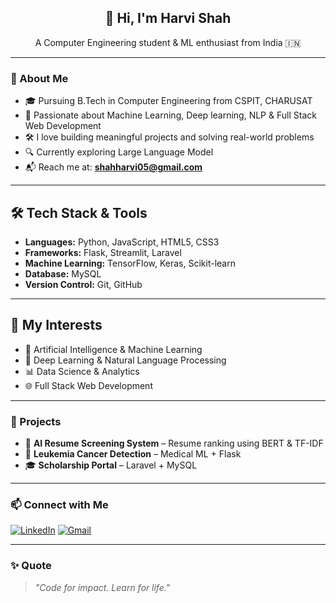 <h2 align="center">👋 Hi, I'm Harvi Shah</h2>
<p align="center">A Computer Engineering student & ML enthusiast from India 🇮🇳</p>

---

### 🚀 About Me

- 🎓 Pursuing B.Tech in Computer Engineering from CSPIT, CHARUSAT  
- 🤖 Passionate about Machine Learning, Deep learning, NLP & Full Stack Web Development 
- 🛠️ I love building meaningful projects and solving real-world problems  
- 🔍 Currently exploring Large Language Model
- 📬 Reach me at: **shahharvi05@gmail.com**

---

## 🛠️ Tech Stack & Tools

- **Languages:** Python, JavaScript, HTML5, CSS3  
- **Frameworks:** Flask, Streamlit, Laravel  
- **Machine Learning:** TensorFlow, Keras, Scikit-learn
- **Database:** MySQL  
- **Version Control:** Git, GitHub  

---

## 🎯 My Interests

- 🤖 Artificial Intelligence & Machine Learning  
- 🧠 Deep Learning & Natural Language Processing
- 📊 Data Science & Analytics   
- 🌐 Full Stack Web Development  

---

### 💼 Projects

- 📄 **AI Resume Screening System** – Resume ranking using BERT & TF-IDF  
- 🧠 **Leukemia Cancer Detection** – Medical ML + Flask  
- 🎓 **Scholarship Portal** – Laravel + MySQL  

---

### 📫 Connect with Me

[![LinkedIn](https://img.shields.io/badge/LinkedIn-blue?style=flat&logo=linkedin)](https://www.linkedin.com/in/harvi-shah-0918762b4/)
[![Gmail](https://img.shields.io/badge/Gmail-D14836?style=flat&logo=gmail&logoColor=white)](mailto:shahharvi05@gmail.com)

---

### ✨ Quote

> *"Code for impact. Learn for life."*

